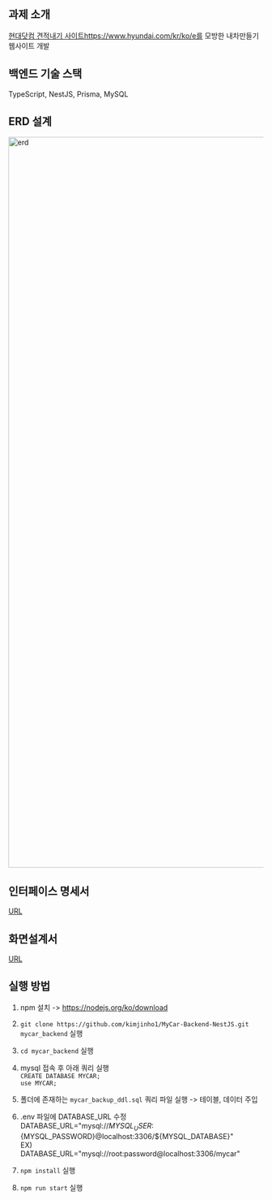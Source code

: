 ## 과제 소개  
[현대닷컴 견적내기 사이트](https://www.hyundai.com/kr/ko/e)https://www.hyundai.com/kr/ko/e를 모방한 내차만들기 웹사이트 개발  

## 백엔드 기술 스택  
TypeScript, NestJS, Prisma, MySQL  

## ERD 설계  
<img width="1440" alt="erd" src="https://github.com/kimjinho1/MyCar-Backend-NestJS/assets/29765855/5a911984-88cd-410c-8159-ce45302060e2">

## 인터페이스 명세서
[URL](https://docs.google.com/document/d/1u5VRWlR4-Ceacigi_vwpc3l1WxwXA2GvZCaHPVUUVok/edit?usp=sharing)

## 화면설계서
[URL](https://drive.google.com/file/d/1baq-8v0kvlG1BAit1EPVvJVUaW4aOTCa/view?usp=sharing)


## 실행 방법  
1. npm 설치 -> https://nodejs.org/ko/download  

2. `git clone https://github.com/kimjinho1/MyCar-Backend-NestJS.git mycar_backend` 실행  

3. `cd mycar_backend` 실행  

3. mysql 접속 후 아래 쿼리 실행   
`CREATE DATABASE MYCAR;`  
`use MYCAR;`  

4. 폴더에 존재하는 `mycar_backup_ddl.sql` 쿼리 파일 실행 -> 테이블, 데이터 주입  

5. .env 파일에 DATABASE_URL 수정  
DATABASE_URL="mysql://${MYSQL_USER}:${MYSQL_PASSWORD}@localhost:3306/${MYSQL_DATABASE}"  
EX)  
DATABASE_URL="mysql://root:password@localhost:3306/mycar"  

6. `npm install` 실행  

7. `npm run start` 실행  
